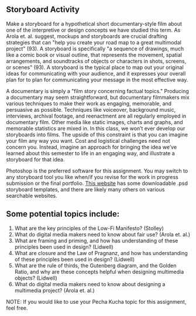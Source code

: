 ## Storyboard Activity 

Make a storyboard for a hypothetical short documentary-style film about one of the interpretive or design concepts we have studied this term. As Arola et. al. suggest, mockups and storyboards are crucial drafting strategies that can "help you create your road map to a great multimodal project" (93). A storyboard is specifically "a sequence of drawings, much like a comic book or visual outline, that represents the movement, spatial arrangements, and soundtracks of objects or characters in shots, screens, or scenes" (93). A storyboard is the typical place to map out your original ideas for communicating with your audience, and it expresses your overall plan for to plan for communicating your message in the most effective way. 

A documentary is simply a "film story concerning factual topics." Producing a documentary may seem straightforward, but documentary filmmakers mix various techniques to make their work as engaging, memorable, and persuasive as possible. Techniques like voiceover, background music, interviews, archival footage, and reenactment are all regularly employed in documentary film. Other media like static images, charts and graphs, and memorable statistics are mixed in. In this class, we won’t ever develop our storyboards into films. The upside of this constraint is that you can imagine your film any way you want. Cost and logistical challenges need not concern you. Instead, imagine an approach for bringing the idea we’ve learned about this semester to life in an engaging way, and illustrate a storyboard for that idea. 

Photoshop is the preferred software for this assignment. You may switch to any storyboard tool you like when/if you revise for the work in progress submission or the final portfolio. [This website](http://www.andrewandoru.com/labs/storyboard-templates/) has some downloadable .psd storyboard templates, and there are likely many others on various searchable websites. 
 
## Some potential topics include: 

1.	What are the key principles of the Low-Fi Manifesto? (Stolley)
2.	What do digital media makers need to know about fair use? (Arola et. al.)
3.	What are framing and priming, and how has understanding of these principles been used in design? (Lidwell)
4.	What are closure and the Law of Pragnanz, and how has understanding of these principles been used in design? (Lidwell)
5. What are the rule of thirds, the Gutenberg diagram, and the Golden Ratio, and why are these concepts helpful when designing multimedia objects? (Lidwell)
6. What do digital media makers need to know about designing a multimedia project? (Arola et. al.)

NOTE: If you would like to use your Pecha Kucha topic for this assignment, feel free.
